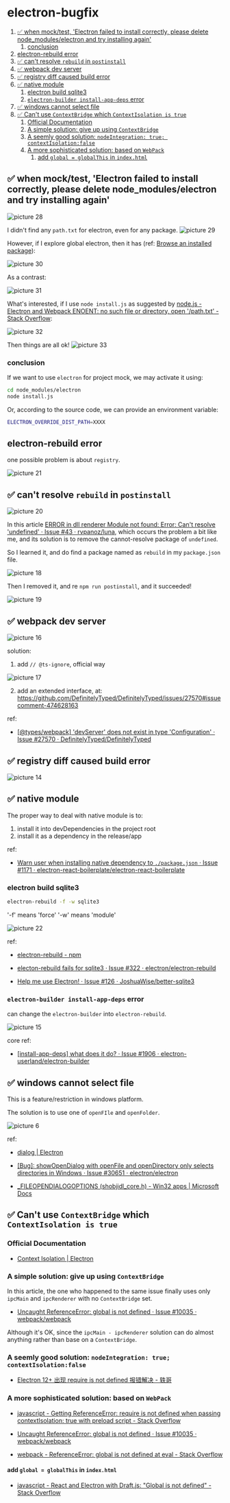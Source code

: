 # electron-bugfix

1. [:white_check_mark: when mock/test, 'Electron failed to install correctly, please delete node_modules/electron and try installing again'](#white_check_mark-when-mocktest-electron-failed-to-install-correctly-please-delete-node_moduleselectron-and-try-installing-again)
   1. [conclusion](#conclusion)
2. [electron-rebuild error](#electron-rebuild-error)
3. [:white_check_mark: can't resolve `rebuild` in `postinstall`](#white_check_mark-cant-resolve-rebuild-in-postinstall)
4. [:white_check_mark: webpack dev server](#white_check_mark-webpack-dev-server)
5. [:white_check_mark: registry diff caused build error](#white_check_mark-registry-diff-caused-build-error)
6. [:white_check_mark: native module](#white_check_mark-native-module)
   1. [electron build sqlite3](#electron-build-sqlite3)
   2. [`electron-builder install-app-deps` error](#electron-builder-install-app-deps-error)
7. [:white_check_mark: windows cannot select file](#white_check_mark-windows-cannot-select-file)
8. [:white_check_mark: Can't use `ContextBridge` which `ContextIsolation is true`](#white_check_mark-cant-use-contextbridge-which-contextisolation-is-true)
   1. [Official Documentation](#official-documentation)
   2. [A simple solution: give up using `ContextBridge`](#a-simple-solution-give-up-using-contextbridge)
   3. [A seemly good solution: `nodeIntegration: true; contextIsolation:false`](#a-seemly-good-solution-nodeintegration-true-contextisolationfalse)
   4. [A more sophisticated solution: based on `WebPack`](#a-more-sophisticated-solution-based-on-webpack)
      1. [add `global = globalThis` in `index.html`](#add-global--globalthis-in-indexhtml)

## :white_check_mark: when mock/test, 'Electron failed to install correctly, please delete node_modules/electron and try installing again'

<img alt="picture 28" src="https://mark-vue-oss.oss-cn-hangzhou.aliyuncs.com/electron-bugfix-1641586545015-6e15ba21daa92b4474735f4c9e8513259f60d365301b0847b1935bc0c9f356dd.png" />

I didn't find any `path.txt` for electron, even for any package. <img alt="picture 29" src="https://mark-vue-oss.oss-cn-hangzhou.aliyuncs.com/electron-bugfix-1641586908495-225613deee0af42af0e1763c04e1d28fecace907506d0a9ce2edfab1fca0d08a.png" />

However, if I explore global electron, then it has (ref: [Browse an installed package](https://www.google.com/search?q=enter+npm+package#:~:text=Browse%20an%20installed%20package)):

<img alt="picture 30" src="https://mark-vue-oss.oss-cn-hangzhou.aliyuncs.com/electron-bugfix-1641587194504-cd78e81a21e2871fbc517996c2ec6cdccb93294e0e75349685c9547fbcee452f.png" />

As a contrast:

<img alt="picture 31" src="https://mark-vue-oss.oss-cn-hangzhou.aliyuncs.com/electron-bugfix-1641587311833-b8434599978a2ad98b4f7efac3068156bb05fe825ce184c712396786863a9700.png" />

What's interested, if I use `node install.js` as suggested by [node.js - Electron and Webpack ENOENT: no such file or directory, open '/path.txt' - Stack Overflow](https://stackoverflow.com/questions/39419814/electron-and-webpack-enoent-no-such-file-or-directory-open-path-txt):

<img alt="picture 32" src="https://mark-vue-oss.oss-cn-hangzhou.aliyuncs.com/electron-bugfix-1641587420146-6b262ffe8de375b236a000201db95cd66118251ecbcdf0ac382927b62ddbbdd1.png" />

Then things are all ok! <img alt="picture 33" src="https://mark-vue-oss.oss-cn-hangzhou.aliyuncs.com/electron-bugfix-1641587499881-ba1d30816abdb3883ca90c59e8f64e060372cc727679a9877faa31dca33a757f.png" />

### conclusion

If we want to use `electron` for project mock, we may activate it using:

```sh
cd node_modules/electron
node install.js
```

Or, according to the source code, we can provide an environment variable:

```sh
ELECTRON_OVERRIDE_DIST_PATH=XXXX
```

## electron-rebuild error

one possible problem is about `registry`.

<img alt="picture 21" src="https://mark-vue-oss.oss-cn-hangzhou.aliyuncs.com/electron-bugfix-1641561636763-a8c8998254763dba35d2279c17d5f846465115a419a442bcb164ed03563392df.png" />

## :white_check_mark: can't resolve `rebuild` in `postinstall`

<img alt="picture 20" src="https://mark-vue-oss.oss-cn-hangzhou.aliyuncs.com/electron-bugfix-1641554575880-abfb7317cd46fb8e54fd6a54d48c33597f7c32cc5c8567df776bfedf3a758d7e.png" />

In this article [ERROR in dll renderer Module not found: Error: Can't resolve 'undefined' · Issue #43 · rvpanoz/luna](https://github.com/rvpanoz/luna/issues/43), which occurs the problem a bit like me, and its solution is to remove the cannot-resolve package of `undefined`.

So I learned it, and do find a package named as `rebuild` in my `package.json` file.

<img alt="picture 18" src="https://mark-vue-oss.oss-cn-hangzhou.aliyuncs.com/electron-bugfix-1641554293693-2647abc6e3152709bae4155a7628ea9db4d0d69844bfbc7706f1e57f5f965d8d.png" />

Then I removed it, and re `npm run postinstall`, and it succeeded!

<img alt="picture 19" src="https://mark-vue-oss.oss-cn-hangzhou.aliyuncs.com/electron-bugfix-1641554431120-f1a659286619fcb90a8781fa7cb20e0e011ae380b07a536362ef114446f1d25b.png" />

## :white_check_mark: webpack dev server

<img alt="picture 16" src="https://mark-vue-oss.oss-cn-hangzhou.aliyuncs.com/electron-bugfix-1641553334892-6e7bf907b20bb5557bb63f7e9cb70ebe939b9edd545c64d15a51cbcb6944975b.png" />

solution:

1. add `// @ts-ignore`, official way

<img alt="picture 17" src="https://mark-vue-oss.oss-cn-hangzhou.aliyuncs.com/electron-bugfix-1641553995920-a435fa37225e7ff6380aa1dc30a9e29e7533e2b00c84ff639c1785f478184854.png" />

2. add an extended interface, at: https://github.com/DefinitelyTyped/DefinitelyTyped/issues/27570#issuecomment-474628163

ref:

- [[@types/webpack] 'devServer' does not exist in type 'Configuration' · Issue #27570 · DefinitelyTyped/DefinitelyTyped](https://github.com/DefinitelyTyped/DefinitelyTyped/issues/27570)

## :white_check_mark: registry diff caused build error

<img alt="picture 14" src="https://mark-vue-oss.oss-cn-hangzhou.aliyuncs.com/electron-bugfix-1641551393710-9a1c96847a7e7154ba7e311576463c6f91dc3edc2d7fed349bbfc71b82b3c923.png" />

## :white_check_mark: native module

The proper way to deal with native module is to:

1. install it into devDependencies in the project root
2. install it as a dependency in the release/app

ref:

- [Warn user when installing native dependency to `./package.json` · Issue #1171 · electron-react-boilerplate/electron-react-boilerplate](https://github.com/electron-react-boilerplate/electron-react-boilerplate/issues/1171)

### electron build sqlite3

```sh
electron-rebuild -f -w sqlite3
```

'-f' means 'force' '-w' means 'module'

<img alt="picture 22" src="https://mark-vue-oss.oss-cn-hangzhou.aliyuncs.com/electron-bugfix-1641561684721-9a4867d960620d29d17b1c52d3a6d39ea1dd60c726529e0e08db89b90f386421.png" />

ref:

- [electron-rebuild - npm](https://www.npmjs.com/package/electron-rebuild?activeTab=readme)

- [electon-rebuild fails for sqlite3 · Issue #322 · electron/electron-rebuild](https://github.com/electron/electron-rebuild/issues/322)

- [Help me use Electron! · Issue #126 · JoshuaWise/better-sqlite3](https://github.com/JoshuaWise/better-sqlite3/issues/126)

### `electron-builder install-app-deps` error

can change the `electron-builder` into `electron-rebuild`.

<img alt="picture 15" src="https://mark-vue-oss.oss-cn-hangzhou.aliyuncs.com/electron-bugfix-1641553039789-8c866cee84f806b3a58d321ac8ae12e718fb50e3598f2e3ee963e1123c4ab9af.png" />

core ref:

- [[install-app-deps] what does it do? · Issue #1906 · electron-userland/electron-builder](https://github.com/electron-userland/electron-builder/issues/1906)

## :white_check_mark: windows cannot select file

This is a feature/restriction in windows platform.

The solution is to use one of `openFIle` and `openFolder`.

<img alt="picture 6" src="https://mark-vue-oss.oss-cn-hangzhou.aliyuncs.com/electron-bugfix-1641486288453-b22352e5583541ceb8b3314f58d5863e0875d7631c94f21d8ab40eb236ea2aeb.png" />

ref:

- [dialog | Electron](https://www.electronjs.org/zh/docs/latest/api/dialog#dialogshowopendialogsyncbrowserwindow-options)

- [[Bug]: showOpenDialog with openFile and openDirectory only selects directories in Windows · Issue #30651 · electron/electron](https://github.com/electron/electron/issues/30651)

- [\_FILEOPENDIALOGOPTIONS (shobjidl_core.h) - Win32 apps | Microsoft Docs](https://docs.microsoft.com/en-us/windows/win32/api/shobjidl_core/ne-shobjidl_core-_fileopendialogoptions)

## :white_check_mark: Can't use `ContextBridge` which `ContextIsolation is true`

### Official Documentation

- [Context Isolation | Electron](https://www.electronjs.org/docs/latest/tutorial/context-isolation)

### A simple solution: give up using `ContextBridge`

In this article, the one who happened to the same issue finally uses only `ipcMain` and `ipcRenderer` with no `ContextBridge` set.

- [Uncaught ReferenceError: global is not defined · Issue #10035 · webpack/webpack](https://github.com/webpack/webpack/issues/10035)

Although it's OK, since the `ipcMain - ipcRenderer` solution can do almost anything rather than base on a `ContextBridge`.

### A seemly good solution: `nodeIntegration: true; contextIsolation:false`

- [Electron 12+ 出现 require is not defined 报错解决 - 轶哥](https://www.wyr.me/post/680)

### A more sophisticated solution: based on `WebPack`

- [javascript - Getting ReferenceError: require is not defined when passing contextIsolation: true with preload script - Stack Overflow](https://stackoverflow.com/questions/69183918/getting-referenceerror-require-is-not-defined-when-passing-contextisolation-tr)

- [Uncaught ReferenceError: global is not defined · Issue #10035 · webpack/webpack](https://github.com/webpack/webpack/issues/10035)

- [webpack - ReferenceError: global is not defined at eval - Stack Overflow](https://stackoverflow.com/questions/45175521/referenceerror-global-is-not-defined-at-eval)

#### add `global = globalThis` in `index.html`

- [javascript - React and Electron with Draft.js: "Global is not defined" - Stack Overflow](https://stackoverflow.com/questions/65586906/react-and-electron-with-draft-js-global-is-not-defined)
